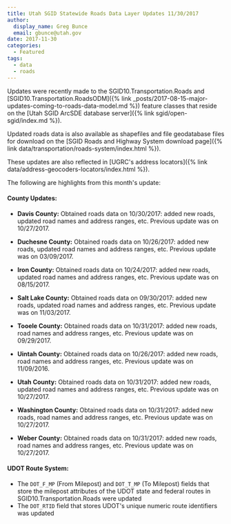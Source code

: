 ```yaml
---
title: Utah SGID Statewide Roads Data Layer Updates 11/30/2017
author:
  display_name: Greg Bunce
  email: gbunce@utah.gov
date: 2017-11-30
categories:
  - Featured
tags:
  - data
  - roads
---
```


Updates were recently made to the SGID10.Transportation.Roads and [SGID10.Transportation.RoadsODM]({% link _posts/2017-08-15-major-updates-coming-to-roads-data-model.md %}) feature classes that reside on the [Utah SGID ArcSDE database server]({% link sgid/open-sgid/index.md %}).

Updated roads data is also available as shapefiles and file geodatabase files for download on the [SGID Roads and Highway System download page]({% link data/transportation/roads-system/index.html %}).

These updates are also reflected in [UGRC's address locators]({% link data/address-geocoders-locators/index.html %}).


The following are highlights from this month's update:

#### County Updates:

- **Davis County:** Obtained roads data on 10/30/2017: added new roads, updated road names and address ranges, etc. Previous update was on 10/27/2017.

- **Duchesne County:** Obtained roads data on 10/26/2017: added new roads, updated road names and address ranges, etc. Previous update was on 03/09/2017.

- **Iron County:** Obtained roads data on 10/24/2017: added new roads, updated road names and address ranges, etc. Previous update was on 08/15/2017.

- **Salt Lake County:** Obtained roads data on 09/30/2017: added new roads, updated road names and address ranges, etc. Previous update was on 11/03/2017.

- **Tooele County:** Obtained roads data on 10/31/2017: added new roads, road names and address ranges, etc. Previous update was on 09/29/2017.

- **Uintah County:** Obtained roads data on 10/26/2017: added new roads, road names and address ranges, etc. Previous update was on 11/09/2016.

- **Utah County:** Obtained roads data on 10/31/2017: added new roads, updated road names and address ranges, etc. Previous update was on 10/27/2017.

- **Washington County:** Obtained roads data on 10/31/2017: added new roads, road names and address ranges, etc. Previous update was on 10/27/2017.

- **Weber County:** Obtained roads data on 10/31/2017: added new roads, road names and address ranges, etc. Previous update was on 10/27/2017.

#### UDOT Route System:

- The `DOT_F_MP` (From Milepost) and `DOT_T_MP` (To Milepost) fields that store the milepost attributes of the UDOT state and federal routes in SGID10.Transportation.Roads were updated
- The `DOT_RTID` field that stores UDOT's unique numeric route identifiers was updated
